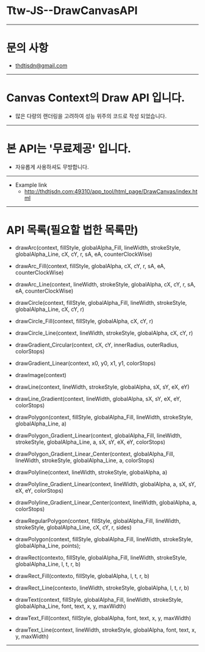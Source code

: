 # Ttw-JS--DrawCanvasAPI

---

# 문의 사항

- thdtjsdn@gmail.com

---

# Canvas Context의 Draw API 입니다.

- 많은 다량의 랜더링을 고려하여 성능 위주의 코드로 작성 되었습니다.

---

# 본 API는 '무료제공' 입니다.

- 자유롭게 사용하셔도 무방합니다.

---

- Example link
	- http://thdtjsdn.com:49310/app_tool/html_page/DrawCanvas/index.html

---

# API 목록(필요할 법한 목록만)

- drawArc(context, fillStyle, globalAlpha_Fill, lineWidth, strokeStyle, globalAlpha_Line, cX, cY, r, sA, eA, counterClockWise)

- drawArc_Fill(context, fillStyle, globalAlpha, cX, cY, r, sA, eA, counterClockWise)

- drawArc_Line(context, lineWidth, strokeStyle, globalAlpha, cX, cY, r, sA, eA, counterClockWise)

- drawCircle(context, fillStyle, globalAlpha_Fill, lineWidth, strokeStyle, globalAlpha_Line, cX, cY, r)

- drawCircle_Fill(context, fillStyle, globalAlpha, cX, cY, r)

- drawCircle_Line(context, lineWidth, strokeStyle, globalAlpha, cX, cY, r)

- drawGradient_Circular(context, cX, cY, innerRadius, outerRadius, colorStops)

- drawGradient_Linear(context, x0, y0, x1, y1, colorStops)

- drawImage(context)

- drawLine(context, lineWidth, strokeStyle, globalAlpha, sX, sY, eX, eY)

- drawLine_Gradient(context, lineWidth, globalAlpha, sX, sY, eX, eY, colorStops)

- drawPolygon(context, fillStyle, globalAlpha_Fill, lineWidth, strokeStyle, globalAlpha_Line, a)

- drawPolygon_Gradient_Linear(context, globalAlpha_Fill, lineWidth, strokeStyle, globalAlpha_Line, a, sX, sY, eX, eY, colorStops)

- drawPolygon_Gradient_Linear_Center(context, globalAlpha_Fill, lineWidth, strokeStyle, globalAlpha_Line, a, colorStops)

- drawPolyline(context, lineWidth, strokeStyle, globalAlpha, a)

- drawPolyline_Gradient_Linear(context, lineWidth, globalAlpha, a, sX, sY, eX, eY, colorStops)

- drawPolyline_Gradient_Linear_Center(context, lineWidth, globalAlpha, a, colorStops)

- drawRegularPolygon(context, fillStyle, globalAlpha_Fill, lineWidth, strokeStyle, globalAlpha_Line, cX, cY, r, sides)

- drawPolygon(context, fillStyle, globalAlpha_Fill, lineWidth, strokeStyle, globalAlpha_Line, points);

- drawRect(contexto, fillStyle, globalAlpha_Fill, lineWidth, strokeStyle, globalAlpha_Line, l, t, r, b)

- drawRect_Fill(contexto, fillStyle, globalAlpha, l, t, r, b)

- drawRect_Line(contexto, lineWidth, strokeStyle, globalAlpha, l, t, r, b)

- drawText(context, fillStyle, globalAlpha_Fill, lineWidth, strokeStyle, globalAlpha_Line, font, text, x, y, maxWidth)

- drawText_Fill(context, fillStyle, globalAlpha, font, text, x, y, maxWidth)

- drawText_Line(context, lineWidth, strokeStyle, globalAlpha, font, text, x, y, maxWidth)

---